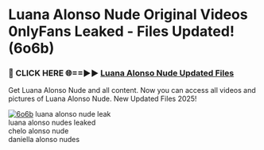 # Luana Alonso Nude Original Videos 0nlyFans Leaked - Files Updated! (6o6b)

<h3>🔴 CLICK HERE 🌐==►► <a href="https://tinyurl.com/52m3yx9h" rel="nofollow">Luana Alonso Nude Updated Files</a></h3>

Get Luana Alonso Nude and all content. Now you can access all videos and pictures of Luana Alonso Nude. New Updated Files 2025!

[![6o6b](https://i.imgur.com/TnHtlc8.gif)](https://tinyurl.com/52m3yx9h)
luana alonso nude leak<br>
luana alonso nudes leaked<br>
chelo alonso nude<br>
daniella alonso nudes